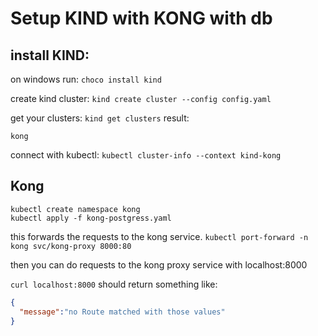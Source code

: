 # Setup KIND with KONG with db

## install KIND:
on windows run:
`choco install kind`

create kind cluster:
`kind create cluster --config config.yaml`

get your clusters:
`kind get clusters`
result:
```
kong
```

connect with kubectl:
`kubectl cluster-info --context kind-kong`

## Kong
```
kubectl create namespace kong
kubectl apply -f kong-postgress.yaml
```

this forwards the requests to the kong service.
`kubectl port-forward -n kong svc/kong-proxy 8000:80`

then you can do requests to the kong proxy service with localhost:8000

`curl localhost:8000`
should return something like:
```json
{
  "message":"no Route matched with those values"
}
```

